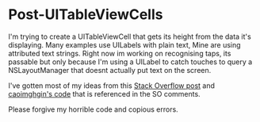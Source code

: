Post-UITableViewCells
=====================

I'm trying to create a UITableViewCell that gets its height from the data it's displaying. Many examples use UILabels with plain text, Mine are using attributed text strings. Right now im working on recognising taps, its passable but only because I'm using a UILabel to catch touches to query a NSLayoutManager that doesnt actually put text on the screen.

I've gotten most of my ideas from this [Stack Overflow post](http://stackoverflow.com/questions/18746929/using-auto-layout-in-uitableview-for-dynamic-cell-layouts-heights) and [caoimghgin's code](https://github.com/caoimghgin/TableViewCellWithAutoLayout) that is referenced in the SO comments.


Please forgive my horrible code and copious errors.
